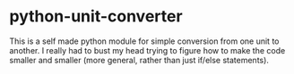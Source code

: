# python-unit-converter
This is a self made python module for simple conversion from one unit to another. I really had to bust my head trying to figure how to make the code smaller and smaller (more general, rather than just if/else statements).
